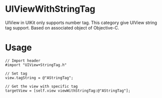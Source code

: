 # UIViewWithStringTag
UIView in UIKit only supports number tag. This category give UIView string tag support.
Based on associated object of Objective-C.

# Usage
```
// Import header
#import "UIView+StringTag.h"

// Set tag
view.tagString = @"AStringTag";

// Get the view with specific tag
targetView = [self.view viewWithStringTag:@"AStringTag"];
```
# 
